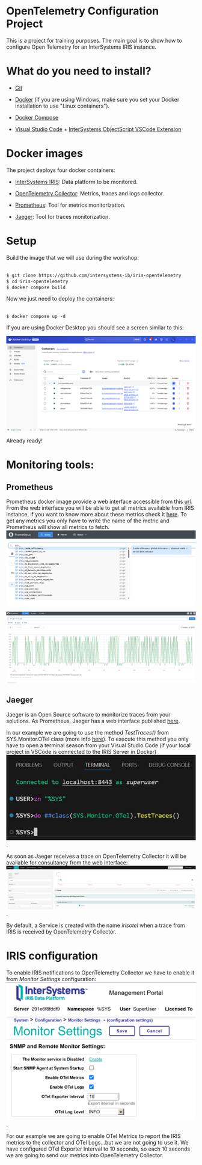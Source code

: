 # OpenTelemetry Configuration Project
This is a project for training purposes. The main goal is to show how to configure Open Telemetry for an InterSystems IRIS instance.

# What do you need to install?

* [Git](https://git-scm.com/downloads)

* [Docker](https://www.docker.com/products/docker-desktop) (if you are using Windows, make sure you set your Docker installation to use "Linux containers").

* [Docker Compose](https://docs.docker.com/compose/install/)

* [Visual Studio Code](https://code.visualstudio.com/download) + [InterSystems ObjectScript VSCode Extension](https://marketplace.visualstudio.com/items?itemName=daimor.vscode-objectscript)

# Docker images

The project deploys four docker containers:

* [InterSystems IRIS](https://containers.intersystems.com/contents): Data platform to be monitored.

* [OpenTelemetry Collector](https://opentelemetry.io/docs/collector/): Metrics, traces and logs collector.

* [Prometheus](https://prometheus.io/): Tool for metrics monitorization.

* [Jaeger](https://www.jaegertracing.io/): Tool for traces monitorization.


# Setup

Build the image that we will use during the workshop:
  
```console

$ git clone https://github.com/intersystems-ib/iris-opentelemetry
$ cd iris-opentelemetry
$ docker compose build

```
Now we just need to deploy the containers:
```console

$ docker compose up -d

```
If you are using Docker Desktop you should see a screen similar to this:

![image](https://github.com/intersystems-ib/iris-opentelemetry/blob/main/images/docker-desktop.png)

Already ready!

# Monitoring tools:

## Prometheus
Prometheus docker image provide a web interface accessible from this [url](http://localhost:9090/). From the web interface you will be able to get all metrics available from IRIS instance, if you want to know more about these metrics check it [here](https://docs.intersystems.com/irislatest/csp/docbook/DocBook.UI.Page.cls?KEY=GCM_rest#GCM_rest_metrics_table). To get any metrics you only have to write the name of the metric and Prometheus will show all metrics to fetch.
![image](https://github.com/intersystems-ib/iris-opentelemetry/blob/main/images/prometheus-query.png)

![image](https://github.com/intersystems-ib/iris-opentelemetry/blob/main/images/prometheus-result.png)

## Jaeger
Jaeger is an Open Source software to monitorize traces from your solutions. As Prometheus, Jaeger has a web interface published [here](http://localhost:16686/search).

In our example we are going to use the method *TestTraces()* from SYS.Monitor.OTel class (more info [here](https://docs.intersystems.com/iris20251/csp/docbook/DocBook.UI.Page.cls?KEY=AOTEL#AOTEL_errors)). To execute this method you only have to open a terminal season from your Visual Studio Code (if your local project in VSCode is connected to the IRIS Server in Docker)
![image](https://github.com/intersystems-ib/iris-opentelemetry/blob/main/images/test-traces.png).

As soon as Jaeger receives a trace on OpenTelemetry Collector it will be available for consultancy from the web interface:
![image](https://github.com/intersystems-ib/iris-opentelemetry/blob/main/images/jaeger-otel.png).

By default, a Service is created with the name *irisotel* when a trace from IRIS is received by OpenTelemetry Collector.

# IRIS configuration
To enable IRIS notifications to OpenTelemetry Collector we have to enable it from *Monitor Settings* configuration:
![image](https://github.com/intersystems-ib/iris-opentelemetry/blob/main/images/iris-configuration.png).

For our example we are going to enable OTel Metrics to report the IRIS metrics to the collector and OTel Logs...but we are not going to use it. We have configured OTel Exporter Interval to 10 seconds, so each 10 seconds we are going to send our metrics into OpenTelemetry Collector.